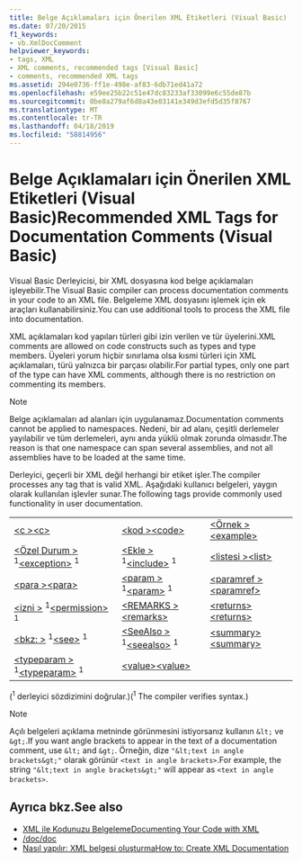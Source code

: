 ```yaml
---
title: Belge Açıklamaları için Önerilen XML Etiketleri (Visual Basic)
ms.date: 07/20/2015
f1_keywords:
- vb.XmlDocComment
helpviewer_keywords:
- tags, XML
- XML comments, recommended tags [Visual Basic]
- comments, recommended XML tags
ms.assetid: 294e0736-ff1e-498e-af83-6db71ed41a72
ms.openlocfilehash: e59ee25b22c51e47dc83233af33099e6c55de87b
ms.sourcegitcommit: 0be8a279af6d8a43e03141e349d3efd5d35f8767
ms.translationtype: MT
ms.contentlocale: tr-TR
ms.lasthandoff: 04/18/2019
ms.locfileid: "58814956"
---
```

# <a name="recommended-xml-tags-for-documentation-comments-visual-basic"></a><span data-ttu-id="0b606-102">Belge Açıklamaları için Önerilen XML Etiketleri (Visual Basic)</span><span class="sxs-lookup"><span data-stu-id="0b606-102">Recommended XML Tags for Documentation Comments (Visual Basic)</span></span>
<span data-ttu-id="0b606-103">Visual Basic Derleyicisi, bir XML dosyasına kod belge açıklamaları işleyebilir.</span><span class="sxs-lookup"><span data-stu-id="0b606-103">The Visual Basic compiler can process documentation comments in your code to an XML file.</span></span> <span data-ttu-id="0b606-104">Belgeleme XML dosyasını işlemek için ek araçları kullanabilirsiniz.</span><span class="sxs-lookup"><span data-stu-id="0b606-104">You can use additional tools to process the XML file into documentation.</span></span>  
  
 <span data-ttu-id="0b606-105">XML açıklamaları kod yapıları türleri gibi izin verilen ve tür üyelerini.</span><span class="sxs-lookup"><span data-stu-id="0b606-105">XML comments are allowed on code constructs such as types and type members.</span></span> <span data-ttu-id="0b606-106">Üyeleri yorum hiçbir sınırlama olsa kısmi türleri için XML açıklamaları, türü yalnızca bir parçası olabilir.</span><span class="sxs-lookup"><span data-stu-id="0b606-106">For partial types, only one part of the type can have XML comments, although there is no restriction on commenting its members.</span></span>  
  
> [!NOTE]
>  <span data-ttu-id="0b606-107">Belge açıklamaları ad alanları için uygulanamaz.</span><span class="sxs-lookup"><span data-stu-id="0b606-107">Documentation comments cannot be applied to namespaces.</span></span> <span data-ttu-id="0b606-108">Nedeni, bir ad alanı, çeşitli derlemeler yayılabilir ve tüm derlemeleri, aynı anda yüklü olmak zorunda olmasıdır.</span><span class="sxs-lookup"><span data-stu-id="0b606-108">The reason is that one namespace can span several assemblies, and not all assemblies have to be loaded at the same time.</span></span>  
  
 <span data-ttu-id="0b606-109">Derleyici, geçerli bir XML değil herhangi bir etiket işler.</span><span class="sxs-lookup"><span data-stu-id="0b606-109">The compiler processes any tag that is valid XML.</span></span> <span data-ttu-id="0b606-110">Aşağıdaki kullanıcı belgeleri, yaygın olarak kullanılan işlevler sunar.</span><span class="sxs-lookup"><span data-stu-id="0b606-110">The following tags provide commonly used functionality in user documentation.</span></span>  
  
||||  
|---|---|---|  
|[<span data-ttu-id="0b606-111">\<c ></span><span class="sxs-lookup"><span data-stu-id="0b606-111">\<c></span></span>](../../../visual-basic/language-reference/xmldoc/c.md)|[<span data-ttu-id="0b606-112">\<kod ></span><span class="sxs-lookup"><span data-stu-id="0b606-112">\<code></span></span>](../../../visual-basic/language-reference/xmldoc/code.md)|[<span data-ttu-id="0b606-113">\<Örnek ></span><span class="sxs-lookup"><span data-stu-id="0b606-113">\<example></span></span>](../../../visual-basic/language-reference/xmldoc/example.md)|  
|<span data-ttu-id="0b606-114">[\<Özel Durum >](../../../visual-basic/language-reference/xmldoc/exception.md) <sup>1</sup></span><span class="sxs-lookup"><span data-stu-id="0b606-114">[\<exception>](../../../visual-basic/language-reference/xmldoc/exception.md) <sup>1</sup></span></span>|<span data-ttu-id="0b606-115">[\<Ekle >](../../../visual-basic/language-reference/xmldoc/include.md) <sup>1</sup></span><span class="sxs-lookup"><span data-stu-id="0b606-115">[\<include>](../../../visual-basic/language-reference/xmldoc/include.md) <sup>1</sup></span></span>|[<span data-ttu-id="0b606-116">\<listesi ></span><span class="sxs-lookup"><span data-stu-id="0b606-116">\<list></span></span>](../../../visual-basic/language-reference/xmldoc/list.md)|  
|[<span data-ttu-id="0b606-117">\<para ></span><span class="sxs-lookup"><span data-stu-id="0b606-117">\<para></span></span>](../../../visual-basic/language-reference/xmldoc/para.md)|<span data-ttu-id="0b606-118">[\<param >](../../../visual-basic/language-reference/xmldoc/param.md) <sup>1</sup></span><span class="sxs-lookup"><span data-stu-id="0b606-118">[\<param>](../../../visual-basic/language-reference/xmldoc/param.md) <sup>1</sup></span></span>|[<span data-ttu-id="0b606-119">\<paramref ></span><span class="sxs-lookup"><span data-stu-id="0b606-119">\<paramref></span></span>](../../../visual-basic/language-reference/xmldoc/paramref.md)|  
|<span data-ttu-id="0b606-120">[\<izni >](../../../visual-basic/language-reference/xmldoc/permission.md) <sup>1</sup></span><span class="sxs-lookup"><span data-stu-id="0b606-120">[\<permission>](../../../visual-basic/language-reference/xmldoc/permission.md) <sup>1</sup></span></span>|[<span data-ttu-id="0b606-121">\<REMARKS ></span><span class="sxs-lookup"><span data-stu-id="0b606-121">\<remarks></span></span>](../../../visual-basic/language-reference/xmldoc/remarks.md)|[<span data-ttu-id="0b606-122">\<returns></span><span class="sxs-lookup"><span data-stu-id="0b606-122">\<returns></span></span>](../../../visual-basic/language-reference/xmldoc/returns.md)|  
|<span data-ttu-id="0b606-123">[\<bkz: >](../../../visual-basic/language-reference/xmldoc/see.md) <sup>1</sup></span><span class="sxs-lookup"><span data-stu-id="0b606-123">[\<see>](../../../visual-basic/language-reference/xmldoc/see.md) <sup>1</sup></span></span>|<span data-ttu-id="0b606-124">[\<SeeAlso >](../../../visual-basic/language-reference/xmldoc/seealso.md) <sup>1</sup></span><span class="sxs-lookup"><span data-stu-id="0b606-124">[\<seealso>](../../../visual-basic/language-reference/xmldoc/seealso.md) <sup>1</sup></span></span>|[<span data-ttu-id="0b606-125">\<summary></span><span class="sxs-lookup"><span data-stu-id="0b606-125">\<summary></span></span>](../../../visual-basic/language-reference/xmldoc/summary.md)|  
|<span data-ttu-id="0b606-126">[\<typeparam >](../../../visual-basic/language-reference/xmldoc/typeparam.md) <sup>1</sup></span><span class="sxs-lookup"><span data-stu-id="0b606-126">[\<typeparam>](../../../visual-basic/language-reference/xmldoc/typeparam.md) <sup>1</sup></span></span>|[<span data-ttu-id="0b606-127">\<value></span><span class="sxs-lookup"><span data-stu-id="0b606-127">\<value></span></span>](../../../visual-basic/language-reference/xmldoc/value.md)||  
  
 <span data-ttu-id="0b606-128">(<sup>1</sup> derleyici sözdizimini doğrular.)</span><span class="sxs-lookup"><span data-stu-id="0b606-128">(<sup>1</sup> The compiler verifies syntax.)</span></span>  
  
> [!NOTE]
>  <span data-ttu-id="0b606-129">Açılı belgeleri açıklama metninde görünmesini istiyorsanız kullanın `&lt;` ve `&gt;`.</span><span class="sxs-lookup"><span data-stu-id="0b606-129">If you want angle brackets to appear in the text of a documentation comment, use `&lt;` and `&gt;`.</span></span> <span data-ttu-id="0b606-130">Örneğin, dize `"&lt;text in angle brackets&gt;"` olarak görünür `<text in angle brackets>`.</span><span class="sxs-lookup"><span data-stu-id="0b606-130">For example, the string `"&lt;text in angle brackets&gt;"` will appear as `<text in angle brackets>`.</span></span>  
  
## <a name="see-also"></a><span data-ttu-id="0b606-131">Ayrıca bkz.</span><span class="sxs-lookup"><span data-stu-id="0b606-131">See also</span></span>

- [<span data-ttu-id="0b606-132">XML ile Kodunuzu Belgeleme</span><span class="sxs-lookup"><span data-stu-id="0b606-132">Documenting Your Code with XML</span></span>](../../../visual-basic/programming-guide/program-structure/documenting-your-code-with-xml.md)
- [<span data-ttu-id="0b606-133">/doc</span><span class="sxs-lookup"><span data-stu-id="0b606-133">/doc</span></span>](../../../visual-basic/reference/command-line-compiler/doc.md)
- [<span data-ttu-id="0b606-134">Nasıl yapılır: XML belgesi oluşturma</span><span class="sxs-lookup"><span data-stu-id="0b606-134">How to: Create XML Documentation</span></span>](../../../visual-basic/programming-guide/program-structure/how-to-create-xml-documentation.md)
